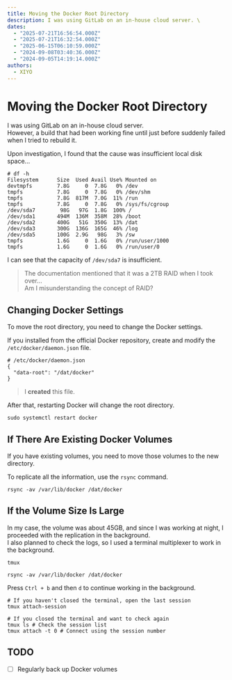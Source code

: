 ```yaml
---
title: Moving the Docker Root Directory
description: I was using GitLab on an in-house cloud server. \
dates:
  - "2025-07-21T16:56:54.000Z"
  - "2025-07-21T16:32:54.000Z"
  - "2025-06-15T06:10:59.000Z"
  - "2024-09-08T03:40:36.000Z"
  - "2024-09-05T14:19:14.000Z"
authors:
  - XIYO
---
```

# Moving the Docker Root Directory

I was using GitLab on an in-house cloud server. \
However, a build that had been working fine until just before suddenly failed when I tried to rebuild it.

Upon investigation, I found that the cause was insufficient local disk space...

```text
# df -h
Filesystem      Size  Used Avail Use% Mounted on
devtmpfs        7.8G     0  7.8G   0% /dev
tmpfs           7.8G     0  7.8G   0% /dev/shm
tmpfs           7.8G  817M  7.0G  11% /run
tmpfs           7.8G     0  7.8G   0% /sys/fs/cgroup
/dev/sda7        98G   97G  1.8G  100% /
/dev/sda1       494M  136M  358M  28% /boot
/dev/sda2       400G   51G  350G  13% /dat
/dev/sda3       300G  136G  165G  46% /log
/dev/sda5       100G  2.9G   98G   3% /sw
tmpfs           1.6G     0  1.6G   0% /run/user/1000
tmpfs           1.6G     0  1.6G   0% /run/user/0
```

I can see that the capacity of `/dev/sda7` is insufficient.

> The documentation mentioned that it was a 2TB RAID when I took over... \
> Am I misunderstanding the concept of RAID?

## Changing Docker Settings

To move the root directory, you need to change the Docker settings.

If you installed from the official Docker repository, create and modify the `/etc/docker/daemon.json` file.

```text
# /etc/docker/daemon.json
{
  "data-root": "/dat/docker"
}
```

> I **created** this file.

After that, restarting Docker will change the root directory.

```shell
sudo systemctl restart docker
```

## If There Are Existing Docker Volumes

If you have existing volumes, you need to move those volumes to the new directory.

To replicate all the information, use the `rsync` command.

```shell
rsync -av /var/lib/docker /dat/docker
```

## If the Volume Size Is Large

In my case, the volume was about 45GB, and since I was working at night, I proceeded with the replication in the background. \
I also planned to check the logs, so I used a terminal multiplexer to work in the background.

```shell
tmux
```

```shell
rsync -av /var/lib/docker /dat/docker
```

Press `Ctrl + b` and then `d` to continue working in the background.

```shell
# If you haven't closed the terminal, open the last session
tmux attach-session

# If you closed the terminal and want to check again
tmux ls # Check the session list
tmux attach -t 0 # Connect using the session number
```

## TODO

- [ ] Regularly back up Docker volumes

